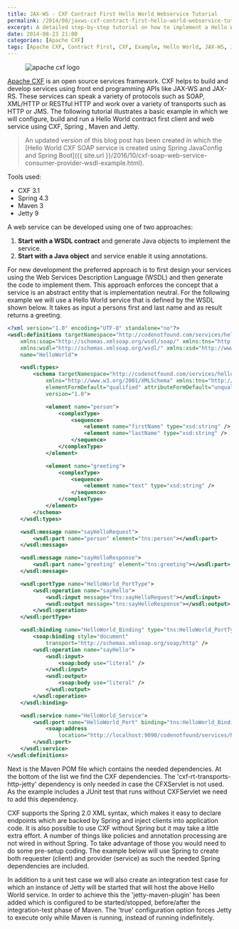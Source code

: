 ```yaml
---
title: JAX-WS - CXF Contract First Hello World Webservice Tutorial
permalink: /2014/08/jaxws-cxf-contract-first-hello-world-webservice-tutorial.html
excerpt: A detailed step-by-step tutorial on how to implement a Hello World web service starting from a WSDL and using Apache CXF and Spring Boot.
date: 2014-08-23 21:00
categories: [Apache CXF]
tags: [Apache CXF, Contract First, CXF, Example, Hello World, JAX-WS, Jetty, Maven, SOAP, Spring, Tutorial, Web service, Webservice]
---
```


<figure>
    <img src="{{ site.url }}/assets/images/logos/apache-cxf-logo.png" alt="apache cxf logo">
</figure>

[Apache CXF](https://cxf.apache.org/) is an open source services framework. CXF helps to build and develop services using front end programming APIs like JAX-WS and JAX-RS. These services can speak a variety of protocols such as SOAP, XML/HTTP or RESTful HTTP and work over a variety of transports such as HTTP or JMS. The following tutorial illustrates a basic example in which we will configure, build and run a Hello World contract first client and web service using CXF, Spring , Maven and Jetty.

> An updated version of this blog post has been created in which the [Hello World CXF SOAP service is created using Spring JavaConfig and Spring Boot]({{ site.url }}/2016/10/cxf-soap-web-service-consumer-provider-wsdl-example.html).

Tools used:
* CXF 3.1
* Spring 4.3
* Maven 3
* Jetty 9

A web service can be developed using one of two approaches:
1. **Start with a WSDL contract** and generate Java objects to implement the service.
2. **Start with a Java object** and service enable it using annotations.

For new development the preferred approach is to first design your services using the Web Services Description Language (WSDL) and then generate the code to implement them. This approach enforces the concept that a service is an abstract entity that is implementation neutral. For the following example we will use a Hello World service that is defined by the WSDL shown below. It takes as input a persons first and last name and as result returns a greeting.

``` xml
<?xml version="1.0" encoding="UTF-8" standalone="no"?>
<wsdl:definitions targetNamespace="http://codenotfound.com/services/helloworld"
    xmlns:soap="http://schemas.xmlsoap.org/wsdl/soap/" xmlns:tns="http://codenotfound.com/services/helloworld"
    xmlns:wsdl="http://schemas.xmlsoap.org/wsdl/" xmlns:xsd="http://www.w3.org/2001/XMLSchema"
    name="HelloWorld">

    <wsdl:types>
        <schema targetNamespace="http://codenotfound.com/services/helloworld"
            xmlns="http://www.w3.org/2001/XMLSchema" xmlns:tns="http://codenotfound.com/services/helloworld"
            elementFormDefault="qualified" attributeFormDefault="unqualified"
            version="1.0">

            <element name="person">
                <complexType>
                    <sequence>
                        <element name="firstName" type="xsd:string" />
                        <element name="lastName" type="xsd:string" />
                    </sequence>
                </complexType>
            </element>

            <element name="greeting">
                <complexType>
                    <sequence>
                        <element name="text" type="xsd:string" />
                    </sequence>
                </complexType>
            </element>
        </schema>
    </wsdl:types>

    <wsdl:message name="sayHelloRequest">
        <wsdl:part name="person" element="tns:person"></wsdl:part>
    </wsdl:message>

    <wsdl:message name="sayHelloResponse">
        <wsdl:part name="greeting" element="tns:greeting"></wsdl:part>
    </wsdl:message>

    <wsdl:portType name="HelloWorld_PortType">
        <wsdl:operation name="sayHello">
            <wsdl:input message="tns:sayHelloRequest"></wsdl:input>
            <wsdl:output message="tns:sayHelloResponse"></wsdl:output>
        </wsdl:operation>
    </wsdl:portType>

    <wsdl:binding name="HelloWorld_Binding" type="tns:HelloWorld_PortType">
        <soap:binding style="document"
            transport="http://schemas.xmlsoap.org/soap/http" />
        <wsdl:operation name="sayHello">
            <wsdl:input>
                <soap:body use="literal" />
            </wsdl:input>
            <wsdl:output>
                <soap:body use="literal" />
            </wsdl:output>
        </wsdl:operation>
    </wsdl:binding>

    <wsdl:service name="HelloWorld_Service">
        <wsdl:port name="HelloWorld_Port" binding="tns:HelloWorld_Binding">
            <soap:address
                location="http://localhost:9090/codenotfound/services/helloworld" />
        </wsdl:port>
    </wsdl:service>
</wsdl:definitions>
```

Next is the Maven POM file which contains the needed dependencies. At the bottom of the list we find the CXF dependencies. The 'cxf-rt-transports-http-jetty' dependency is only needed in case the CFXServlet is not used. As the example includes a JUnit test that runs without CXFServlet we need to add this dependency.

CXF supports the Spring 2.0 XML syntax, which makes it easy to declare endpoints which are backed by Spring and inject clients into application code. It is also possible to use CXF without Spring but it may take a little extra effort. A number of things like policies and annotation processing are not wired in without Spring. To take advantage of those you would need to do some pre-setup coding. The example below will use Spring to create both requester (client) and provider (service) as such the needed Spring dependencies are included.

In addition to a unit test case we will also create an integration test case for which an instance of Jetty will be started that will host the above Hello World service. In order to achieve this the 'jetty-maven-plugin' has been added which is configured to be started/stopped, before/after the integration-test phase of Maven. The '<daemon>true</daemon>' configuration option forces Jetty to execute only while Maven is running, instead of running indefinitely.















